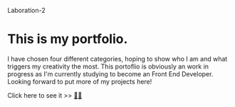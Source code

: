 Laboration-2

# This is my portfolio. 
I have chosen four different categories, hoping to show who I am and what triggers my creativity the most.
This portoflio is obviously an work in progress as I'm currently studying to become an Front End Developer. 
Looking forward to put more of my projects here!

Click here to see it >> [🙋‍♀️](https://mikaelaand.github.io/Portfolio/)
